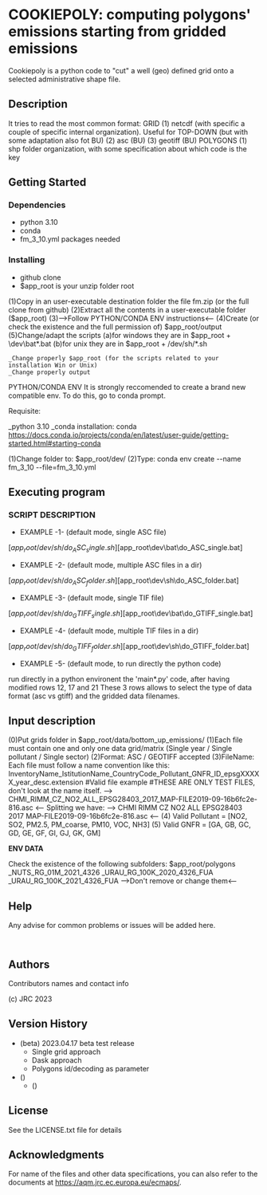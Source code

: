 # COOKIEPOLY: computing polygons' emissions starting from gridded emissions

Cookiepoly is a python code to "cut" a well (geo) defined grid onto a selected administrative shape file.

## Description

It tries to read the most common format:
GRID
	(1) netcdf (with specific a couple of specific internal organization). Useful for TOP-DOWN (but with some adaptation also fot BU)
	(2) asc (BU)
	(3) geotiff (BU)
POLYGONS
	(1) shp folder organization, with some specification about which code is the key


## Getting Started

### Dependencies

* python 3.10
* conda
* fm_3_10.yml packages needed

### Installing

* github clone
* $app_root is your unzip folder root

(1)Copy in an user-executable destination folder the file fm.zip (or the full clone from github)
(2)Extract all the contents in a user-executable folder ($app_root)
(3)-->Follow PYTHON/CONDA ENV instructions<--
(4)Create (or check the existence and the full permission of) $app_root/output
(5)Change/adapt the scripts
	(a)for windows they are in $app_root + \dev\bat\*.bat
	(b)for unix they are in $app_root + /dev/sh/*.sh

	_Change properly $app_root (for the scripts related to your installation Win or Unix)
	_Change properly output


PYTHON/CONDA ENV
It is strongly reccomended to create a brand new compatible env. To do this, go to conda prompt.

Requisite:

_python 3.10
_conda installation: conda https://docs.conda.io/projects/conda/en/latest/user-guide/getting-started.html#starting-conda

(1)Change folder to: $app_root/dev/
(2)Type: conda env create --name fm_3_10 --file=fm_3_10.yml

## Executing program

### SCRIPT DESCRIPTION

* EXAMPLE -1- (default mode, single ASC file)

[$app_root/dev/sh/do_ASC_single.sh]
[$app_root\dev\bat\do_ASC_single.bat]

* EXAMPLE -2- (default mode, multiple ASC files in a dir)

[$app_root/dev/sh/do_ASC_folder.sh]
[$app_root\dev\sh\do_ASC_folder.bat]

* EXAMPLE -3- (default mode, single TIF file)

[$app_root/dev/sh/do_GTIFF_single.sh]
[$app_root\dev\bat\do_GTIFF_single.bat]

* EXAMPLE -4- (default mode, multiple TIF files in a dir)

[$app_root/dev/sh/do_GTIFF_folder.sh]
[$app_root\dev\sh\do_GTIFF_folder.bat]

* EXAMPLE -5- (default mode, to run directly the python code)

run directly in a python environent the 'main*.py' code, after having modified rows 12, 17 and 21
These 3 rows allows to select the type of data format (asc vs gtiff) and the gridded data filenames.

## Input description

(0)Put grids folder in $app_root/data/bottom_up_emissions/
(1)Each file must contain one and only one data grid/matrix (Single year / Single pollutant / Single sector)
(2)Format: ASC / GEOTIFF accepted
(3)FileName: Each file must follow  a name convention like this:
InventoryName_IstitutionName_CountryCode_Pollutant_GNFR_ID_epsgXXXXX_year_desc.extension
#Valid file example
#THESE ARE ONLY TEST FILES, don't look at the name itself.
--> CHMI_RIMM_CZ_NO2_ALL_EPSG28403_2017_MAP-FILE2019-09-16b6fc2e-816.asc <--
Splitting we have:
--> CHMI RIMM CZ NO2 ALL EPSG28403 2017 MAP-FILE2019-09-16b6fc2e-816.asc <--
(4) Valid Pollutant = [NO2, SO2, PM2.5, PM_coarse, PM10, VOC, NH3]
(5) Valid GNFR = [GA, GB, GC, GD, GE, GF, GI, GJ, GK, GM]

**ENV DATA**

Check the existence of the following subfolders:
$app_root/polygons
_NUTS_RG_01M_2021_4326
_URAU_RG_100K_2020_4326_FUA
_URAU_RG_100K_2021_4326_FUA
-->Don't remove or change them<--


## Help


Any advise for common problems or issues will be added here.
```
   
```

## Authors

Contributors names and contact info

(c) JRC 2023

## Version History

* (beta) 2023.04.17 beta test release
    * Single grid approach
    * Dask approach
    * Polygons id/decoding as parameter
* ()
    * ()

## License

See the LICENSE.txt file for details

## Acknowledgments

For name of the files and other data specifications, you can also refer to the documents at https://aqm.jrc.ec.europa.eu/ecmaps/.
